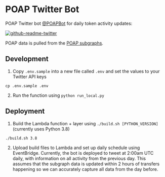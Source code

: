 # POAP Twitter Bot

POAP Twitter bot [@POAPBot](https://twitter.com/POAPBot) for daily token activity updates:

[![github-readme-twitter](https://github-readme-twitter.gazf.vercel.app/api?id=POAPBot)](https://twitter.com/POAPBot)

POAP data is pulled from the [POAP subgraphs](https://github.com/poap-xyz/poap-subgraph).

## Development

1. Copy `.env.sample` into a new file called `.env` and set the values to your Twitter API keys
```
cp .env.sample .env
```

2. Run the function using `python run_local.py`

## Deployment

1. Build the Lambda function + layer using `./build.sh [PYTHON_VERSION]` (currently uses Python 3.8)
```
./build.sh 3.8
```

2. Upload build files to Lambda and set up daily schedule using EventBridge. Currently, the bot is deployed to tweet at 2:00am UTC daily, with information on all activity from the previous day. This assumes that the subgraph data is updated within 2 hours of transfers happening so we can accurately capture all data from the day before.
